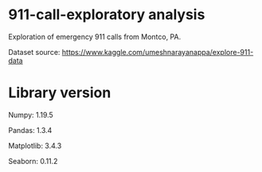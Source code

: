 # 911-call-exploratory analysis

Exploration of emergency 911 calls from Montco, PA.

Dataset source: https://www.kaggle.com/umeshnarayanappa/explore-911-data

# Library version

Numpy: 1.19.5

Pandas: 1.3.4

Matplotlib: 3.4.3

Seaborn: 0.11.2
